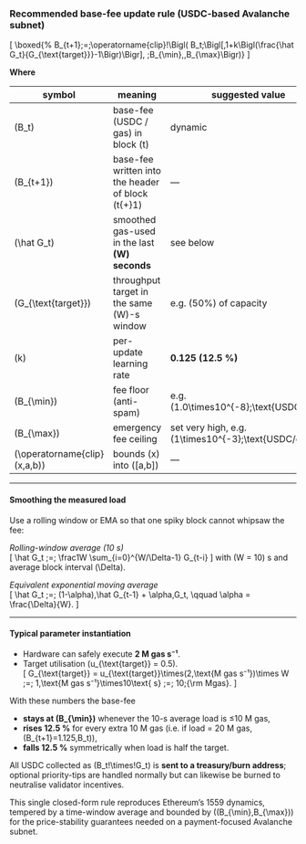 ### Recommended base-fee update rule (USDC-based Avalanche subnet)

\[
\boxed{%
B_{t+1}\;=\;\operatorname{clip}\!\Bigl(
B_t\;\Bigl[\,1+k\Bigl(\frac{\hat G_t}{G_{\text{target}}}-1\Bigr)\Bigr],
\;B_{\min},\,B_{\max}\Bigr)}
\]

**Where**

| symbol | meaning | suggested value |
|--------|---------|-----------------|
| \(B_t\) | base-fee (USDC / gas) in block \(t\) | dynamic |
| \(B_{t+1}\) | base-fee written into the header of block \(t{+}1\) | — |
| \(\hat G_t\) | smoothed gas-used in the last **\(W\) seconds** | see below |
| \(G_{\text{target}}\) | throughput target in the same \(W\)-s window | e.g. \(50\%\) of capacity |
| \(k\) | per-update learning rate | **0.125 (12.5 %)** |
| \(B_{\min}\) | fee floor (anti-spam) | e.g. \(1.0\times10^{-8}\;\text{USDC/gas}\) |
| \(B_{\max}\) | emergency fee ceiling | set very high, e.g. \(1\times10^{-3}\;\text{USDC/gas}\) |
| \(\operatorname{clip}(x,a,b)\) | bounds \(x\) into \([a,b]\) | — |

---

#### Smoothing the measured load  
Use a rolling window or EMA so that one spiky block cannot whipsaw the fee:

*Rolling-window average (10 s)*  
\[
\hat G_t \;=\; \frac1W \sum_{i=0}^{W/\Delta-1} G_{t-i}
\]
with \(W = 10\) s and average block interval \(\Delta\).

*Equivalent exponential moving average*  
\[
\hat G_t \;=\; (1-\alpha)\,\hat G_{t-1} + \alpha\,G_t,
\qquad
\alpha = \frac{\Delta}{W}.
\]

---

#### Typical parameter instantiation

* Hardware can safely execute **2 M gas s⁻¹**.  
* Target utilisation \(u_{\text{target}} = 0.5\).  
  \[
  G_{\text{target}} = u_{\text{target}}\times(2\,\text{M gas s⁻¹})\times W
                      \;=\; 1\,\text{M gas s⁻¹}\times10\text{ s}
                      \;=\; 10\;{\rm Mgas}.
  \]

With these numbers the base-fee

* **stays at \(B_{\min}\)** whenever the 10-s average load is ≤10 M gas,  
* **rises 12.5 %** for every extra 10 M gas (i.e. if load = 20 M gas, \(B_{t+1}=1.125\,B_t\)),  
* **falls 12.5 %** symmetrically when load is half the target.

All USDC collected as \(B_t\!\times\!G_t\) is **sent to a treasury/burn address**; optional priority-tips are handled normally but can likewise be burned to neutralise validator incentives.

This single closed-form rule reproduces Ethereum’s 1559 dynamics, tempered by a time-window average and bounded by \((B_{\min},B_{\max})\) for the price-stability guarantees needed on a payment-focused Avalanche subnet.